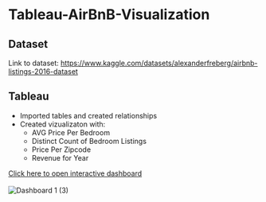 # Tableau-AirBnB-Visualization

## Dataset
Link to dataset: https://www.kaggle.com/datasets/alexanderfreberg/airbnb-listings-2016-dataset

## Tableau
- Imported tables and created relationships
- Created vizualizaton with:
  - AVG Price Per Bedroom
  - Distinct Count of Bedroom Listings
  - Price Per Zipcode
  - Revenue for Year

[Click here to open interactive dashboard](https://public.tableau.com/app/profile/wiktor.paprocki/viz/AirBnBDashboard_16882222625930/Dashboard1) 
<br><br>
![Dashboard 1 (3)](https://github.com/WiktorPaprocki/Tableau-AirBnB-Visualization/assets/125204368/07f4c4da-6d04-476f-96be-a2a10184b198)



